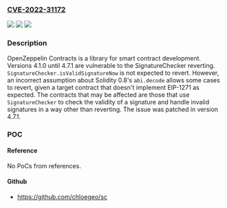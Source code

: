 ### [CVE-2022-31172](https://cve.mitre.org/cgi-bin/cvename.cgi?name=CVE-2022-31172)
![](https://img.shields.io/static/v1?label=Product&message=openzeppelin-contracts&color=blue)
![](https://img.shields.io/static/v1?label=Version&message=%3E%3D%204.1.0%2C%20%3C%204.7.1%20&color=brightgreen)
![](https://img.shields.io/static/v1?label=Vulnerability&message=CWE-20%3A%20Improper%20Input%20Validation&color=brightgreen)

### Description

OpenZeppelin Contracts is a library for smart contract development. Versions 4.1.0 until 4.7.1 are vulnerable to the SignatureChecker reverting. `SignatureChecker.isValidSignatureNow` is not expected to revert. However, an incorrect assumption about Solidity 0.8's `abi.decode` allows some cases to revert, given a target contract that doesn't implement EIP-1271 as expected. The contracts that may be affected are those that use `SignatureChecker` to check the validity of a signature and handle invalid signatures in a way other than reverting. The issue was patched in version 4.7.1.

### POC

#### Reference
No PoCs from references.

#### Github
- https://github.com/chloegeo/sc

